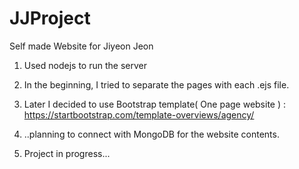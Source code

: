 # JJProject
Self made Website for Jiyeon Jeon

1. Used nodejs to run the server

2. In the beginning, I tried to separate the pages with each .ejs file.

3. Later I decided to use Bootstrap template( One page website )
: https://startbootstrap.com/template-overviews/agency/

4. ..planning to connect with MongoDB for the website contents.

5. Project in progress...
